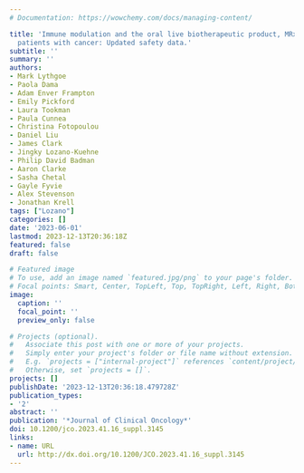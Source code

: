 ```yaml
---
# Documentation: https://wowchemy.com/docs/managing-content/

title: 'Immune modulation and the oral live biotherapeutic product, MRx0518, in treatment-naïve
  patients with cancer: Updated safety data.'
subtitle: ''
summary: ''
authors:
- Mark Lythgoe
- Paola Dama
- Adam Enver Frampton
- Emily Pickford
- Laura Tookman
- Paula Cunnea
- Christina Fotopoulou
- Daniel Liu
- James Clark
- Jingky Lozano-Kuehne
- Philip David Badman
- Aaron Clarke
- Sasha Chetal
- Gayle Fyvie
- Alex Stevenson
- Jonathan Krell
tags: ["Lozano"]
categories: []
date: '2023-06-01'
lastmod: 2023-12-13T20:36:18Z
featured: false
draft: false

# Featured image
# To use, add an image named `featured.jpg/png` to your page's folder.
# Focal points: Smart, Center, TopLeft, Top, TopRight, Left, Right, BottomLeft, Bottom, BottomRight.
image:
  caption: ''
  focal_point: ''
  preview_only: false

# Projects (optional).
#   Associate this post with one or more of your projects.
#   Simply enter your project's folder or file name without extension.
#   E.g. `projects = ["internal-project"]` references `content/project/deep-learning/index.md`.
#   Otherwise, set `projects = []`.
projects: []
publishDate: '2023-12-13T20:36:18.479728Z'
publication_types:
- '2'
abstract: ''
publication: '*Journal of Clinical Oncology*'
doi: 10.1200/jco.2023.41.16_suppl.3145
links:
- name: URL
  url: http://dx.doi.org/10.1200/JCO.2023.41.16_suppl.3145
---
```

